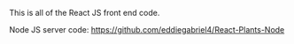 This is all of the React JS front end code.


Node JS server code: https://github.com/eddiegabriel4/React-Plants-Node
